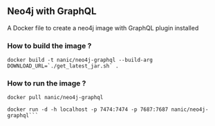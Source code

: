 ## Neo4j with GraphQL

A Docker file to create a neo4j image with GraphQL plugin installed

### How to build the image ?

```
docker build -t nanic/neo4j-graphql --build-arg DOWNLOAD_URL=`./get_latest_jar.sh` .
```

### How to run the image ?

```
docker pull nanic/neo4j-graphql

docker run -d -h localhost -p 7474:7474 -p 7687:7687 nanic/neo4j-graphql```
